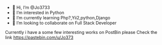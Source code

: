 - 👋 Hi, I’m @Jo3733
- 👀 I’m interested in Python
- 🌱 I’m currently learning Php?,Yii2,python,Django
- 💞️ I’m looking to collaborate on Full Stack Developer 

<!---
Jo3733/Jo3733 is a ✨ special ✨ repository because its `README.md` (this file) appears on your GitHub profile.
You can click the Preview link to take a look at your changes.
--->
Currently i have a some few interesting works on PostBin
please Check the link 
https://pastebin.com/u/Jo373
